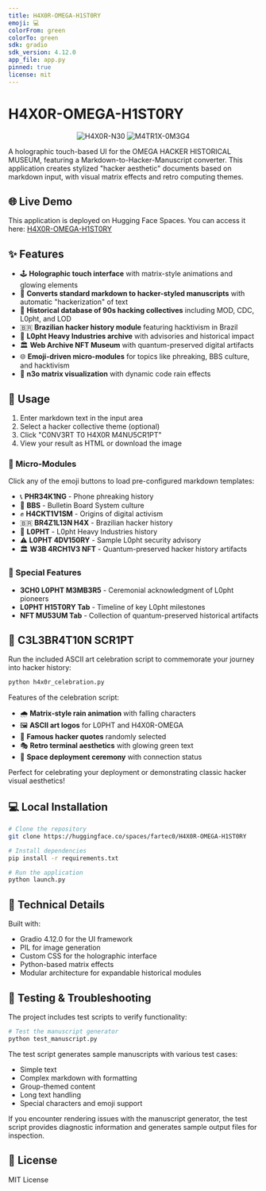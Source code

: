 ```yaml
---
title: H4X0R-OMEGA-H1ST0RY
emoji: 💻
colorFrom: green
colorTo: green
sdk: gradio
sdk_version: 4.12.0
app_file: app.py
pinned: true
license: mit
---
```


# H4X0R-OMEGA-H1ST0RY

<div align="center">
  <img src="https://img.shields.io/badge/H4X0R-N30-00FF00?style=for-the-badge&labelColor=black" alt="H4X0R-N30"/>
  <img src="https://img.shields.io/badge/M4TR1X-0M3G4-00FF00?style=for-the-badge&labelColor=black" alt="M4TR1X-0M3G4"/>
</div>

A holographic touch-based UI for the OMEGA HACKER HISTORICAL MUSEUM, featuring a Markdown-to-Hacker-Manuscript converter. This application creates stylized "hacker aesthetic" documents based on markdown input, with visual matrix effects and retro computing themes.

## 🌐 Live Demo

This application is deployed on Hugging Face Spaces. You can access it here:
[H4X0R-OMEGA-H1ST0RY](https://huggingface.co/spaces/fartec0/H4X0R-OMEGA-H1ST0RY)

## ✨ Features

- 🕹️ **Holographic touch interface** with matrix-style animations and glowing elements
- 🔧 **Converts standard markdown to hacker-styled manuscripts** with automatic "hackerization" of text
- 💾 **Historical database of 90s hacking collectives** including MOD, CDC, L0pht, and LOD
- 🇧🇷 **Brazilian hacker history module** featuring hacktivism in Brazil
- 🔐 **L0pht Heavy Industries archive** with advisories and historical impact
- 🏛️ **Web Archive NFT Museum** with quantum-preserved digital artifacts
- 🌐 **Emoji-driven micro-modules** for topics like phreaking, BBS culture, and hacktivism
- 🔐 **n3o matrix visualization** with dynamic code rain effects

## 🚀 Usage

1. Enter markdown text in the input area
2. Select a hacker collective theme (optional)
3. Click "C0NV3RT T0 H4X0R M4NU5CR1PT"
4. View your result as HTML or download the image

### 📑 Micro-Modules

Click any of the emoji buttons to load pre-configured markdown templates:

- 📞 **PHR34K1NG** - Phone phreaking history
- 💾 **BBS** - Bulletin Board System culture
- ✊ **H4CKT1V1SM** - Origins of digital activism
- 🇧🇷 **BR4Z1L13N H4X** - Brazilian hacker history
- 🔐 **L0PHT** - L0pht Heavy Industries history
- ⚠️ **L0PHT 4DV150RY** - Sample L0pht security advisory
- 🏛️ **W3B 4RCH1V3 NFT** - Quantum-preserved hacker history artifacts

### 📣 Special Features

- **3CH0 L0PHT M3MB3R5** - Ceremonial acknowledgment of L0pht pioneers
- **L0PHT H15T0RY Tab** - Timeline of key L0pht milestones
- **NFT MU53UM Tab** - Collection of quantum-preserved historical artifacts

## 🎉 C3L3BR4T10N SCR1PT

Run the included ASCII art celebration script to commemorate your journey into hacker history:

```bash
python h4x0r_celebration.py
```

Features of the celebration script:
- 🌧️ **Matrix-style rain animation** with falling characters
- 🖼️ **ASCII art logos** for L0PHT and H4X0R-OMEGA 
- 💬 **Famous hacker quotes** randomly selected
- 🎭 **Retro terminal aesthetics** with glowing green text
- 🔐 **Space deployment ceremony** with connection status

Perfect for celebrating your deployment or demonstrating classic hacker visual aesthetics!

## 💻 Local Installation

```bash
# Clone the repository
git clone https://huggingface.co/spaces/fartec0/H4X0R-OMEGA-H1ST0RY

# Install dependencies
pip install -r requirements.txt

# Run the application
python launch.py
```

## 🔧 Technical Details

Built with:
- Gradio 4.12.0 for the UI framework
- PIL for image generation
- Custom CSS for the holographic interface
- Python-based matrix effects
- Modular architecture for expandable historical modules

## 🧪 Testing & Troubleshooting

The project includes test scripts to verify functionality:

```bash
# Test the manuscript generator
python test_manuscript.py
```

The test script generates sample manuscripts with various test cases:
- Simple text
- Complex markdown with formatting
- Group-themed content
- Long text handling
- Special characters and emoji support

If you encounter rendering issues with the manuscript generator, the test script provides diagnostic information and generates sample output files for inspection.

## 📝 License

MIT License
